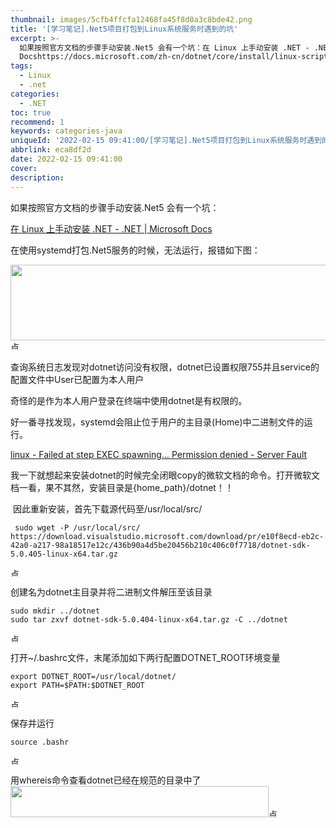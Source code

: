 ```yaml
---
thumbnail: images/5cfb4ffcfa12468fa45f8d0a3c8bde42.png
title: '[学习笔记].Net5项目打包到Linux系统服务时遇到的坑'
excerpt: >-
  如果按照官方文档的步骤手动安装.Net5 会有一个坑：在 Linux 上手动安装 .NET - .NET | Microsoft
  Docshttps://docs.microsoft.com/zh-cn/dotnet/core/install/linux-scripted-manual在使用systemd打包.Net5服务的时候，无法运行，报错如下图：查询系统日志发现对dotnet访问没有权限，dotnet已设置权限755并且service的配置文件中User已配置为本人用户奇怪的是作.
tags:
  - Linux
  - .net
categories:
  - .NET
toc: true
recommend: 1
keywords: categories-java
uniqueId: '2022-02-15 09:41:00/[学习笔记].Net5项目打包到Linux系统服务时遇到的坑.html'
abbrlink: eca8df2d
date: 2022-02-15 09:41:00
cover:
description:
---
```

<p><span data-cke-copybin-start="1"><span data-cke-copybin-start="1">​</span></span><span id="cke_bm_333S">如果按照官方文档的步骤手动安装.Net5 会有一个坑：</span></p>
<p><span class="cke_widget_wrapper cke_widget_inline cke_widget_csdnlink cke_widget_wrapper_has-card cke_widget_selected" data-cke-display-name="a" data-cke-filter="off" data-cke-widget-id="7" data-cke-widget-wrapper="1"><a class="has-card cke_widget_editable cke_widget_element" title="在 Linux 上手动安装 .NET - .NET | Microsoft Docs" href="https://docs.microsoft.com/zh-cn/dotnet/core/install/linux-scripted-manual" data-cke-enter-mode="2" data-cke-saved-href="https://docs.microsoft.com/zh-cn/dotnet/core/install/linux-scripted-manual" data-cke-widget-data="%7B%22url%22%3A%22https%3A%2F%2Fdocs.microsoft.com%2Fzh-cn%2Fdotnet%2Fcore%2Finstall%2Flinux-scripted-manual%22%2C%22text%22%3A%22%E5%9C%A8%20Linux%20%E4%B8%8A%E6%89%8B%E5%8A%A8%E5%AE%89%E8%A3%85%20.NET%20-%20.NET%20%7C%20Microsoft%20Docs%22%2C%22desc%22%3A%22%22%2C%22icon%22%3A%22https%3A%2F%2Fcsdnimg.cn%2Frelease%2Fblog_editor_html%2Frelease1.9.8%2Fckeditor%2Fplugins%2FCsdnLink%2Ficons%2Ficon-default.png%3Ft%3DM0H8%22%2C%22isCard%22%3Atrue%2C%22hasResquest%22%3Atrue%2C%22iconDefault%22%3A%22https%3A%2F%2Fcsdnimg.cn%2Frelease%2Fblog_editor_html%2Frelease1.9.8%2Fckeditor%2Fplugins%2FCsdnLink%2Ficons%2Ficon-default.png%3Ft%3DM0H8%22%2C%22id%22%3A%22jT1QXy-1644889132946%22%2C%22classes%22%3A%7B%22has-card%22%3A1%7D%7D" data-cke-widget-editable="text" data-cke-widget-keep-attr="0" data-cke-widget-upcasted="1" data-link-icon="https://csdnimg.cn/release/blog_editor_html/release1.9.8/ckeditor/plugins/CsdnLink/icons/icon-default.png?t=M0H8" data-link-title="在 Linux 上手动安装 .NET - .NET | Microsoft Docs" data-widget="csdnlink"><span class="link-card-box"><span class="link-title">在 Linux 上手动安装 .NET - .NET | Microsoft Docs</span></span></a></span></p>
<p>在使用systemd打包.Net5服务的时候，无法运行，报错如下图：</p>
<p><span class="cke_widget_wrapper cke_widget_inline cke_widget_image cke_image_nocaption cke_widget_selected" data-cke-display-name="图像" data-cke-filter="off" data-cke-widget-id="6" data-cke-widget-wrapper="1"><img src="https://img-blog.csdnimg.cn/0a31853e2aec4a1e8bf4352c87302c2e.png?x-oss-process=image/watermark,type_d3F5LXplbmhlaQ,shadow_50,text_Q1NETiBA5p6X5pmTbHg=,size_20,color_FFFFFF,t_70,g_se,x_16" alt="" width="1168" height="121" class="cke_widget_element" data-cke-saved-src="https://img-blog.csdnimg.cn/0a31853e2aec4a1e8bf4352c87302c2e.png?x-oss-process=image/watermark,type_d3F5LXplbmhlaQ,shadow_50,text_Q1NETiBA5p6X5pmTbHg=,size_20,color_FFFFFF,t_70,g_se,x_16" data-cke-widget-data="%7B%22hasCaption%22%3Afalse%2C%22src%22%3A%22https%3A%2F%2Fimg-blog.csdnimg.cn%2F0a31853e2aec4a1e8bf4352c87302c2e.png%3Fx-oss-process%3Dimage%2Fwatermark%2Ctype_d3F5LXplbmhlaQ%2Cshadow_50%2Ctext_Q1NETiBA5p6X5pmTbHg%3D%2Csize_20%2Ccolor_FFFFFF%2Ct_70%2Cg_se%2Cx_16%22%2C%22alt%22%3A%22%22%2C%22width%22%3A%221168%22%2C%22height%22%3A%22121%22%2C%22lock%22%3Atrue%2C%22align%22%3A%22none%22%2C%22classes%22%3Anull%7D" data-cke-widget-keep-attr="0" data-cke-widget-upcasted="1" data-widget="image" /><span class="cke_reset cke_widget_drag_handler_container"><img src="https://img2022.cnblogs.com/blog/644861/202202/644861-20220215094054877-2089957752.gif" width="15" height="15" class="cke_reset cke_widget_drag_handler" title="点击并拖拽以移动" data-cke-widget-drag-handler="1" /><span class="cke_image_resizer" title="点击并拖拽以改变尺寸">​</span></span></span></p>
<p>查询系统日志发现对dotnet访问没有权限，dotnet已设置权限755并且service的配置文件中User已配置为本人用户&nbsp;</p>
<p>奇怪的是作为本人用户登录在终端中使用dotnet是有权限的。</p>
<p>好一番寻找发现，systemd会阻止位于用户的主目录(Home)中二进制文件的运行。</p>
<p><span class="cke_widget_wrapper cke_widget_inline cke_widget_csdnlink cke_widget_wrapper_has-card cke_widget_selected" data-cke-display-name="a" data-cke-filter="off" data-cke-widget-id="5" data-cke-widget-wrapper="1"><a class="has-card cke_widget_editable cke_widget_element" title="linux - Failed at step EXEC spawning... Permission denied - Server Fault" href="https://serverfault.com/questions/957084/failed-at-step-exec-spawning-permission-denied" data-cke-enter-mode="2" data-cke-saved-href="https://serverfault.com/questions/957084/failed-at-step-exec-spawning-permission-denied" data-cke-widget-data="%7B%22url%22%3A%22https%3A%2F%2Fserverfault.com%2Fquestions%2F957084%2Ffailed-at-step-exec-spawning-permission-denied%22%2C%22text%22%3A%22linux%20-%20Failed%20at%20step%20EXEC%20spawning...%20Permission%20denied%20-%20Server%20Fault%22%2C%22desc%22%3A%22%22%2C%22icon%22%3A%22https%3A%2F%2Fcsdnimg.cn%2Frelease%2Fblog_editor_html%2Frelease1.9.8%2Fckeditor%2Fplugins%2FCsdnLink%2Ficons%2Ficon-default.png%3Ft%3DM0H8%22%2C%22isCard%22%3Atrue%2C%22hasResquest%22%3Atrue%2C%22iconDefault%22%3A%22https%3A%2F%2Fcsdnimg.cn%2Frelease%2Fblog_editor_html%2Frelease1.9.8%2Fckeditor%2Fplugins%2FCsdnLink%2Ficons%2Ficon-default.png%3Ft%3DM0H8%22%2C%22id%22%3A%22MJcFUL-1644889132938%22%2C%22classes%22%3A%7B%22has-card%22%3A1%7D%7D" data-cke-widget-editable="text" data-cke-widget-keep-attr="0" data-cke-widget-upcasted="1" data-link-icon="https://csdnimg.cn/release/blog_editor_html/release1.9.8/ckeditor/plugins/CsdnLink/icons/icon-default.png?t=M0H8" data-link-title="linux - Failed at step EXEC spawning... Permission denied - Server Fault" data-widget="csdnlink"><span class="link-card-box"><span class="link-title">linux - Failed at step EXEC spawning... Permission denied - Server Fault</span></span></a></span></p>
<p><span class="cke_widget_wrapper cke_widget_inline cke_widget_csdnlink cke_widget_wrapper_has-card cke_widget_selected" data-cke-display-name="a" data-cke-filter="off" data-cke-widget-id="5" data-cke-widget-wrapper="1">我一下就想起来安装dotnet的时候完全闭眼copy的微软文档的命令。打开微软文档一看，果不其然，安装目录是{home_path}/dotnet！！</span></p>
<p><span id="cke_bm_334S">&nbsp;因此重新安装，首先下载源代码至/usr/local/src/</span></p>
<div class="cke_widget_wrapper cke_widget_block cke_widget_codeSnippet cke_widget_selected" data-cke-display-name="代码段" data-cke-filter="off" data-cke-widget-id="4" data-cke-widget-wrapper="1">
<pre class="cke_widget_element" data-cke-widget-data="%7B%22code%22%3A%22%20sudo%20wget%20-P%20%2Fusr%2Flocal%2Fsrc%2F%20%20https%3A%2F%2Fdownload.visualstudio.microsoft.com%2Fdownload%2Fpr%2Fe10f8ecd-eb2c-42a0-a217-98a18517e12c%2F436b90a4d5be20456b210c406c0f7718%2Fdotnet-sdk-5.0.405-linux-x64.tar.gz%22%2C%22classes%22%3Anull%7D" data-cke-widget-keep-attr="0" data-cke-widget-upcasted="1" data-widget="codeSnippet"><code class="hljs"> sudo wget -P /usr/local/src/  https://download.visualstudio.microsoft.com/download/pr/e10f8ecd-eb2c-42a0-a217-98a18517e12c/436b90a4d5be20456b210c406c0f7718/dotnet-sdk-5.0.405-linux-x64.tar.gz</code></pre>
<span class="cke_reset cke_widget_drag_handler_container"><img src="https://img2022.cnblogs.com/blog/644861/202202/644861-20220215094054877-2089957752.gif" width="15" height="15" class="cke_reset cke_widget_drag_handler" title="点击并拖拽以移动" data-cke-widget-drag-handler="1" /></span></div>
<p>创建名为dotnet主目录并将二进制文件解压至该目录</p>
<div class="cke_widget_wrapper cke_widget_block cke_widget_codeSnippet cke_widget_selected" data-cke-display-name="代码段" data-cke-filter="off" data-cke-widget-id="3" data-cke-widget-wrapper="1">
<pre class="cke_widget_element" data-cke-widget-data="%7B%22code%22%3A%22sudo%20mkdir%20..%2Fdotnet%5Cnsudo%20tar%20zxvf%20dotnet-sdk-5.0.404-linux-x64.tar.gz%20-C%20..%2Fdotnet%22%2C%22classes%22%3Anull%7D" data-cke-widget-keep-attr="0" data-cke-widget-upcasted="1" data-widget="codeSnippet"><code class="hljs">sudo mkdir ../dotnet
sudo tar zxvf dotnet-sdk-5.0.404-linux-x64.tar.gz -C ../dotnet</code></pre>
<span class="cke_reset cke_widget_drag_handler_container"><img src="https://img2022.cnblogs.com/blog/644861/202202/644861-20220215094054877-2089957752.gif" width="15" height="15" class="cke_reset cke_widget_drag_handler" title="点击并拖拽以移动" data-cke-widget-drag-handler="1" /></span></div>
<p>打开~/.bashrc文件，末尾添加如下两行配置DOTNET_ROOT环境变量</p>
<div class="cke_widget_wrapper cke_widget_block cke_widget_codeSnippet cke_widget_selected" data-cke-display-name="代码段" data-cke-filter="off" data-cke-widget-id="2" data-cke-widget-wrapper="1">
<pre class="cke_widget_element" data-cke-widget-data="%7B%22code%22%3A%22export%20DOTNET_ROOT%3D%2Fusr%2Flocal%2Fdotnet%2F%5Cnexport%20PATH%3D%24PATH%3A%24DOTNET_ROOT%22%2C%22classes%22%3Anull%7D" data-cke-widget-keep-attr="0" data-cke-widget-upcasted="1" data-widget="codeSnippet"><code class="hljs">export DOTNET_ROOT=/usr/local/dotnet/
export PATH=$PATH:$DOTNET_ROOT</code></pre>
<span class="cke_reset cke_widget_drag_handler_container"><img src="https://img2022.cnblogs.com/blog/644861/202202/644861-20220215094054877-2089957752.gif" width="15" height="15" class="cke_reset cke_widget_drag_handler" title="点击并拖拽以移动" data-cke-widget-drag-handler="1" /></span></div>
<p>保存并运行</p>
<div class="cke_widget_wrapper cke_widget_block cke_widget_codeSnippet cke_widget_selected" data-cke-display-name="代码段" data-cke-filter="off" data-cke-widget-id="1" data-cke-widget-wrapper="1">
<pre class="cke_widget_element" data-cke-widget-data="%7B%22code%22%3A%22source%20.bashr%22%2C%22classes%22%3Anull%7D" data-cke-widget-keep-attr="0" data-cke-widget-upcasted="1" data-widget="codeSnippet"><code class="hljs">source .bashr</code></pre>
<span class="cke_reset cke_widget_drag_handler_container"><img src="https://img2022.cnblogs.com/blog/644861/202202/644861-20220215094054877-2089957752.gif" width="15" height="15" class="cke_reset cke_widget_drag_handler" title="点击并拖拽以移动" data-cke-widget-drag-handler="1" /></span></div>
<p>用whereis命令查看dotnet已经在规范的目录中了<br />
<span class="cke_widget_wrapper cke_widget_inline cke_widget_image cke_image_nocaption cke_widget_selected" data-cke-display-name="图像" data-cke-filter="off" data-cke-widget-id="0" data-cke-widget-wrapper="1"><img src="https://img-blog.csdnimg.cn/33e30a78f1c74d9aaf9ac1fd9c98dea3.png?x-oss-process=image/watermark,type_d3F5LXplbmhlaQ,shadow_50,text_Q1NETiBA5p6X5pmTbHg=,size_16,color_FFFFFF,t_70,g_se,x_16" alt="" width="413" height="50" class="cke_widget_element" data-cke-saved-src="https://img-blog.csdnimg.cn/33e30a78f1c74d9aaf9ac1fd9c98dea3.png?x-oss-process=image/watermark,type_d3F5LXplbmhlaQ,shadow_50,text_Q1NETiBA5p6X5pmTbHg=,size_16,color_FFFFFF,t_70,g_se,x_16" data-cke-widget-data="%7B%22hasCaption%22%3Afalse%2C%22src%22%3A%22https%3A%2F%2Fimg-blog.csdnimg.cn%2F33e30a78f1c74d9aaf9ac1fd9c98dea3.png%3Fx-oss-process%3Dimage%2Fwatermark%2Ctype_d3F5LXplbmhlaQ%2Cshadow_50%2Ctext_Q1NETiBA5p6X5pmTbHg%3D%2Csize_16%2Ccolor_FFFFFF%2Ct_70%2Cg_se%2Cx_16%22%2C%22alt%22%3A%22%22%2C%22width%22%3A%22413%22%2C%22height%22%3A%2250%22%2C%22lock%22%3Atrue%2C%22align%22%3A%22none%22%2C%22classes%22%3Anull%7D" data-cke-widget-keep-attr="0" data-cke-widget-upcasted="1" data-widget="image" /><span class="cke_reset cke_widget_drag_handler_container"><img src="https://img2022.cnblogs.com/blog/644861/202202/644861-20220215094054877-2089957752.gif" width="15" height="15" class="cke_reset cke_widget_drag_handler" title="点击并拖拽以移动" data-cke-widget-drag-handler="1" /><span class="cke_image_resizer" title="点击并拖拽以改变尺寸">​</span></span></span></p>
<p>
<span data-cke-copybin-start="1">
<span data-cke-copybin-end="1">​</span></span></p>